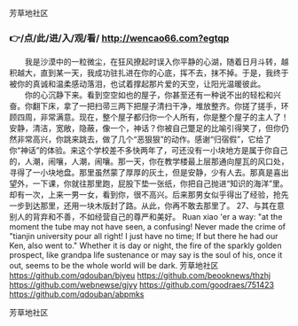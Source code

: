 
芳草地社区




### 👉/点/此/进/入/观/看/ http://wencao66.com?egtqp




　　我是沙漠中的一粒微尘，在狂风撩起时误入你平静的心湖，随着日月斗转，越积越大，直到某一天，我成功驻扎进在你的心底，挥不去，抹不掉。于是，我终于被你的真诚和温柔感动落泪，也试着撑起那片爱的天空，让阳光温暖彼此。
　　你的心沉静下来。看到空空如也的屋子，你甚至还有一种说不出的轻松和兴奋。你翻下床，拿了一把扫帚三两下把屋子清扫干净，堆放整齐。你搓了搓手，环顾四周，非常满意。现在，整个屋子都归你一个人所有，你是整个屋子的主人了！安静，清洁，宽敞，隐蔽，像一个，神话？你被自己蹩足的比喻引得笑了，但你仍然非常高兴，你跳来跳去，做了几个“恶狠狠”的动作。感谢“归宿假”，它给了你“神话”的体验。来这个学校差不多快两年了，可还没有一小块地方是属于你自己的，人潮，闹嚷，人潮，闹嚷。那一天，你在教学楼最上层那通向屋瓦的风口处，寻得了一小块地盘。那里虽然蒙了厚厚的灰土，但是安静，少有人去。那真是喜出望外，一下课，你就往那里跑，屁股下垫一张纸，你把自己抛进“知识的海洋”里。却有一次，上来一男一女，看到你，很不高兴。后来那男女似乎得出了经验，抢先一步到达那里，还用一块木版封了路。从此，你再不敢去那里了。
	27、与其在意别人的背弃和不善，不如经营自己的尊严和美好。
Ruan xiao 'er a way: "at the moment the tube may not have seen, a confusing!
Never made the crime of "tianjin university pour all right!
I just have no time;
If but there he had our Ken, also went to."
Whether it is day or night, the fire of the sparkly golden prospect, like grandpa life sustenance or may say is the soul of his, once it out, seems to be the whole world will be dark.
芳草地社区 https://github.com/qdouban/bjyeu
https://github.com/beooknews/thzhj
https://github.com/webnewse/gjyy
https://github.com/goodraes/751423
https://github.com/qdouban/abpmks





芳草地社区
